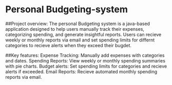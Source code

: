 # Personal Budgeting-system
##Project overview:
  	The personal Budgeting system is a java-based application designed to help users manually track their expenses, categorizing spending, and generate insightful reports.
	Users can recieve weekly or monthly reports via email and set spending limits for differnt categories to recieve alerts when they exceed their bugdet.

##Key features:
	Expense Tracking: Manually add expenses with categories and dates.
 	Spending Reports: View weekly or monthly spending summaries with pie charts.
 	Budget alerts: Set spending limits for categories and recieve alerts if exceeded.
  	Email Reports: Recieve automated monthly spending reports via email.
  
